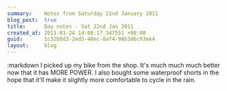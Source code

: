 ```yaml
---
summary:    Notes from Saturday 22nd January 2011
blog_post:  true
title:      Day notes - Sat 22nd Jan 2011
created_at: 2011-01-24 14:08:17.347551 +00:00
guid:       1c32b0d3-2ed3-48ec-8af4-98b3d6c93ee4
layout:     blog
---
```

:markdown
  I picked up my bike from the shop.  It's much much much better now that it has MORE POWER.  I also bought some waterproof shorts in the hope that it'll make it slightly more comfortable to cycle in the rain.
